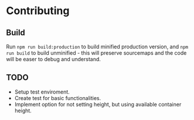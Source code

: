 # Contributing

## Build
Run `npm run build:production` to build minified production version, and  `npm run build` to build unminified - this will preserve sourcemaps and the code will be easer to debug and understand.

## TODO
* Setup test enviroment.
* Create test for basic functionalities.
* Implement option for not setting height, but using available container height.
